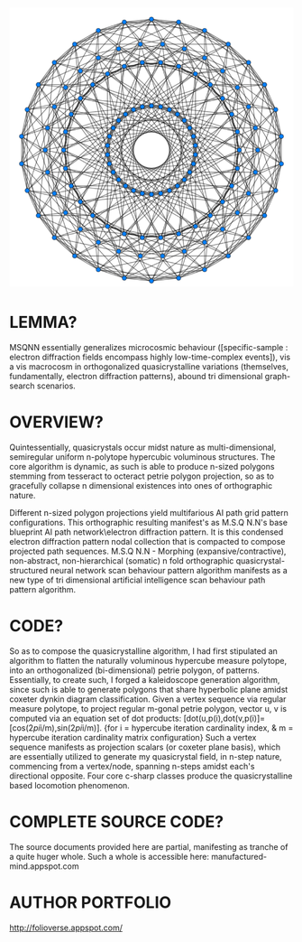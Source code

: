 ![Alt text](https://github.com/JordanMicahBennett/MORPHING-SOMATIC-QUASICRYSTAL-NEURAL-NETWORK/blob/master/source-code/data/images/captures/0.png?raw=true "default page")
============================================






LEMMA? 
============================================
MSQNN essentially generalizes microcosmic behaviour ([specific-sample : electron diffraction fields encompass highly low-time-complex events]), vis a vis macrocosm in orthogonalized quasicrystalline variations (themselves, fundamentally, electron diffraction patterns), abound tri dimensional graph-search scenarios.






OVERVIEW? 
============================================
Quintessentially, quasicrystals occur midst nature as multi-dimensional, semiregular uniform n-polytope hypercubic voluminous structures.
The core algorithm is dynamic, as such is able to produce n-sized polygons stemming from tesseract to octeract petrie polygon projection, so as to gracefully collapse n dimensional existences into ones of orthographic nature.

Different n-sized polygon projections yield multifarious AI path grid pattern configurations.
This orthographic resulting manifest's as M.S.Q N.N's base blueprint AI path network\electron diffraction pattern. It is this condensed electron diffraction pattern nodal collection that is compacted to compose projected path sequences.
M.S.Q N.N - Morphing (expansive/contractive), non-abstract, non-hierarchical (somatic) n fold orthographic quasicrystal-structured neural network scan behaviour pattern algorithm manifests as a new type of tri dimensional artificial intelligence scan behaviour path pattern algorithm.




CODE?
============================================
So as to compose the quasicrystalline algorithm, I had first stipulated an algorithm to flatten the naturally voluminous hypercube measure polytope, into an orthogonalized (bi-dimensional) petrie polygon, of patterns.
Essentially, to create such, I forged a kaleidoscope generation algorithm, since such is able to generate polygons that share hyperbolic plane amidst coxeter dynkin diagram classification.
Given a vertex sequence via regular measure polytope, to project regular m-gonal petrie polygon, vector u, v is computed via an equation set of dot products: [dot(u,p(i),dot(v,p(i)]=[cos(2*pi*i/m),sin(2*pi*i/m)]. {for i = hypercube iteration cardinality index, & m = hypercube iteration cardinality 
matrix configuration}
Such a vertex sequence manifests as projection scalars (or coxeter plane basis), which are essentially utilized to generate my quasicrystal field, in n-step nature, commencing from a vertex/node, spanning n-steps amidst each's directional opposite.
Four core c-sharp classes produce the quasicrystalline based locomotion phenomenon.




COMPLETE SOURCE CODE?
============================================
The source documents provided here are partial, manifesting as tranche of a quite huger whole.
Such a whole is accessible here: manufactured-mind.appspot.com




AUTHOR PORTFOLIO
============================================
http://folioverse.appspot.com/
